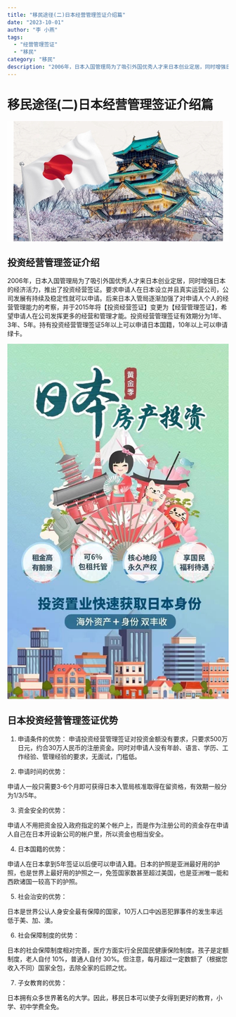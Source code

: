 ```yaml
---
title: "移民途径(二)日本经营管理签证介绍篇"
date: "2023-10-01"
author: "李 小燕"
tags:
  - "经营管理签证"
  - "移民"
category: "移民"
description: "2006年，日本入国管理局为了吸引外国优秀人才来日本创业定居，同时增强日本的经济活力，推出了投资经营签证。要求申请人在日本设立并且真实运营公司，公司发展有持续及稳定性就可以申请。"
---
```


# 移民途径(二)日本经营管理签证介绍篇

![](./dabancheng.jpg)

## 投资经营管理签证介绍

2006年，日本入国管理局为了吸引外国优秀人才来日本创业定居，同时增强日本的经济活力，推出了投资经营签证。要求申请人在日本设立并且真实运营公司，公司发展有持续及稳定性就可以申请。后来日本入管局逐渐加强了对申请人个人的经营管理能力的考察，并于2015年将【投资经营签证】变更为【经营管理签证】，希望申请人在公司发挥更多的经营和管理才能。投资经营管理签证有效期分为1年、3年、5年。持有投资经营管理签证5年以上可以申请日本国籍，10年以上可以申请绿卡。


![](./20221015.jpg)

## 日本投资经营管理签证优势

1. 申请条件的优势：
   申请投资经营管理签证对投资金额没有要求，只要求500万日元，约合30万人民币的注册资金。同时对申请人没有年龄、语言、学历、工作经验、管理经验的要求，无面试，门槛低。

2. 申请时间的优势：

申请人一般只需要3-6个月即可获得日本入管局核准取得在留资格，有效期一般分为1/3/5年。

3. 资金安全的优势：

申请人不用把资金投入政府指定的某个帐户上，而是作为注册公司的资金存在申请人自己在日本开设新公司的帐户里，所以资金也相当安全。

4. 日本国籍的优势：

申请人在日本拿到5年签证以后便可以申请入籍。日本的护照是亚洲最好用的护照，也是世界上最好用的护照之一，免签国家数甚至超过美国，也是亚洲唯一能和西欧诸国一较高下的护照。

5. 社会治安的优势：

日本是世界公认人身安全最有保障的国家，10万人口中凶恶犯罪事件的发生率远低于美、加、澳。

6. 社会保障制度的优势：

日本的社会保障制度相对完善，医疗方面实行全民国民健康保险制度。孩子是定额制度，老人自付 10%，普通人自付 30%。但注意，每月超过一定数额了（根据您收入不同）国家全包，去除全家的后顾之忧。

7. 子女教育的优势：

日本拥有众多世界著名的大学。因此，移民日本可以使子女得到更好的教育，小学、初中学费全免。